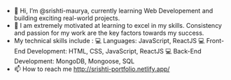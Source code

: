 - 👋 Hi, I’m @srishti-maurya, currently learning Web Developement and building exciting real-world projects.
- 👀 I am extremely motivated at learning to excel in my skills. Consistency and passion for my work are the key factors towards my success.
- My technical skills include :
💻 Languages: JavaScript, ReactJS
💻 Front-End Development: HTML, CSS, JavaScript, ReactJS
💻 Back-End Development: MongoDB, Mongoose, SQL
- 📫 How to reach me http://srishti-portfolio.netlify.app/

<!---
srishti-maurya/srishti-maurya is a ✨ special ✨ repository because its `README.md` (this file) appears on your GitHub profile.
You can click the Preview link to take a look at your changes.
--->
